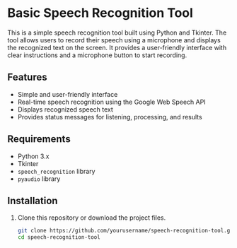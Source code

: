 # Basic Speech Recognition Tool

This is a simple speech recognition tool built using Python and Tkinter. The tool allows users to record their speech using a microphone and displays the recognized text on the screen. It provides a user-friendly interface with clear instructions and a microphone button to start recording.

## Features

- Simple and user-friendly interface
- Real-time speech recognition using the Google Web Speech API
- Displays recognized speech text
- Provides status messages for listening, processing, and results

## Requirements

- Python 3.x
- Tkinter
- `speech_recognition` library
- `pyaudio` library

## Installation

1. Clone this repository or download the project files.

   ```bash
   git clone https://github.com/yourusername/speech-recognition-tool.git
   cd speech-recognition-tool
